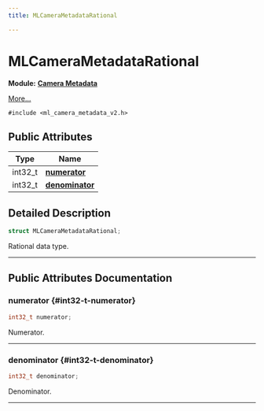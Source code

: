 ```yaml
---
title: MLCameraMetadataRational

---
```


# MLCameraMetadataRational

**Module:** **[Camera Metadata](/api-ref/api/Modules/group___camera_metadata/group___camera_metadata.md)**



 [More...](#detailed-description)


`#include <ml_camera_metadata_v2.h>`

## Public Attributes

| Type           | Name           |
| -------------- | -------------- |
| int32_t | **[numerator](/api-ref/api/Modules/group___camera_metadata/struct_m_l_camera_metadata_rational.md#int32-t-numerator)**  |
| int32_t | **[denominator](/api-ref/api/Modules/group___camera_metadata/struct_m_l_camera_metadata_rational.md#int32-t-denominator)**  |

## Detailed Description

```cpp
struct MLCameraMetadataRational;
```


Rational data type. 





-----------
## Public Attributes Documentation

### numerator {#int32-t-numerator}

```cpp
int32_t numerator;
```


Numerator. 





-----------

### denominator {#int32-t-denominator}

```cpp
int32_t denominator;
```


Denominator. 





-----------

